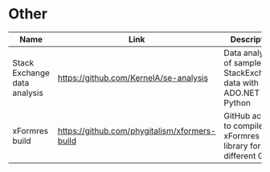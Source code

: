 # Other

| Name | Link | Description | Languages |
| --- | --- | --- | --- |
| Stack Exchange data analysis | https://github.com/KernelA/se-analysis | Data analysis of sample StackExchange data with ADO.NET and Python  | C#, Python |
| xFormres build | https://github.com/phygitalism/xformers-build | GitHub action to compile xFormres library for different GPUs | Python, CUDA, C++ |
